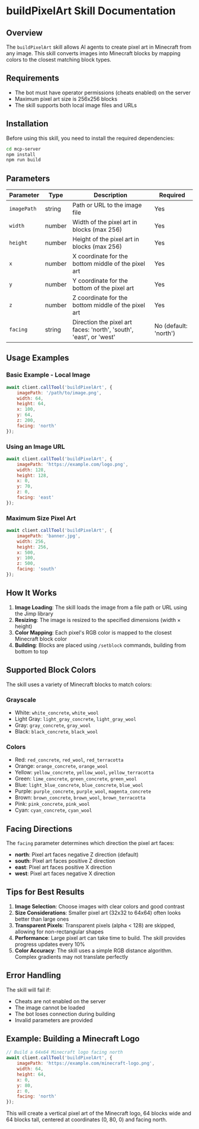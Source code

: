 # buildPixelArt Skill Documentation

## Overview

The `buildPixelArt` skill allows AI agents to create pixel art in Minecraft from any image. This skill converts images into Minecraft blocks by mapping colors to the closest matching block types.

## Requirements

- The bot must have operator permissions (cheats enabled) on the server
- Maximum pixel art size is 256x256 blocks
- The skill supports both local image files and URLs

## Installation

Before using this skill, you need to install the required dependencies:

```bash
cd mcp-server
npm install
npm run build
```

## Parameters

| Parameter | Type | Description | Required |
|-----------|------|-------------|----------|
| `imagePath` | string | Path or URL to the image file | Yes |
| `width` | number | Width of the pixel art in blocks (max 256) | Yes |
| `height` | number | Height of the pixel art in blocks (max 256) | Yes |
| `x` | number | X coordinate for the bottom middle of the pixel art | Yes |
| `y` | number | Y coordinate for the bottom of the pixel art | Yes |
| `z` | number | Z coordinate for the bottom middle of the pixel art | Yes |
| `facing` | string | Direction the pixel art faces: 'north', 'south', 'east', or 'west' | No (default: 'north') |

## Usage Examples

### Basic Example - Local Image

```javascript
await client.callTool('buildPixelArt', {
    imagePath: '/path/to/image.png',
    width: 64,
    height: 64,
    x: 100,
    y: 64,
    z: 200,
    facing: 'north'
});
```

### Using an Image URL

```javascript
await client.callTool('buildPixelArt', {
    imagePath: 'https://example.com/logo.png',
    width: 128,
    height: 128,
    x: 0,
    y: 70,
    z: 0,
    facing: 'east'
});
```

### Maximum Size Pixel Art

```javascript
await client.callTool('buildPixelArt', {
    imagePath: 'banner.jpg',
    width: 256,
    height: 256,
    x: 500,
    y: 100,
    z: 500,
    facing: 'south'
});
```

## How It Works

1. **Image Loading**: The skill loads the image from a file path or URL using the Jimp library
2. **Resizing**: The image is resized to the specified dimensions (width × height)
3. **Color Mapping**: Each pixel's RGB color is mapped to the closest Minecraft block color
4. **Building**: Blocks are placed using `/setblock` commands, building from bottom to top

## Supported Block Colors

The skill uses a variety of Minecraft blocks to match colors:

### Grayscale

- White: `white_concrete`, `white_wool`
- Light Gray: `light_gray_concrete`, `light_gray_wool`
- Gray: `gray_concrete`, `gray_wool`
- Black: `black_concrete`, `black_wool`

### Colors

- Red: `red_concrete`, `red_wool`, `red_terracotta`
- Orange: `orange_concrete`, `orange_wool`
- Yellow: `yellow_concrete`, `yellow_wool`, `yellow_terracotta`
- Green: `lime_concrete`, `green_concrete`, `green_wool`
- Blue: `light_blue_concrete`, `blue_concrete`, `blue_wool`
- Purple: `purple_concrete`, `purple_wool`, `magenta_concrete`
- Brown: `brown_concrete`, `brown_wool`, `brown_terracotta`
- Pink: `pink_concrete`, `pink_wool`
- Cyan: `cyan_concrete`, `cyan_wool`

## Facing Directions

The `facing` parameter determines which direction the pixel art faces:

- **north**: Pixel art faces negative Z direction (default)
- **south**: Pixel art faces positive Z direction
- **east**: Pixel art faces positive X direction
- **west**: Pixel art faces negative X direction

## Tips for Best Results

1. **Image Selection**: Choose images with clear colors and good contrast
2. **Size Considerations**: Smaller pixel art (32x32 to 64x64) often looks better than large ones
3. **Transparent Pixels**: Transparent pixels (alpha < 128) are skipped, allowing for non-rectangular shapes
4. **Performance**: Large pixel art can take time to build. The skill provides progress updates every 10%
5. **Color Accuracy**: The skill uses a simple RGB distance algorithm. Complex gradients may not translate perfectly

## Error Handling

The skill will fail if:

- Cheats are not enabled on the server
- The image cannot be loaded
- The bot loses connection during building
- Invalid parameters are provided

## Example: Building a Minecraft Logo

```javascript
// Build a 64x64 Minecraft logo facing north
await client.callTool('buildPixelArt', {
    imagePath: 'https://example.com/minecraft-logo.png',
    width: 64,
    height: 64,
    x: 0,
    y: 80,
    z: 0,
    facing: 'north'
});
```

This will create a vertical pixel art of the Minecraft logo, 64 blocks wide and 64 blocks tall, centered at coordinates (0, 80, 0) and facing north.
